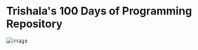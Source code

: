 # Trishala's 100 Days of Programming Repository

![image](https://user-images.githubusercontent.com/67598040/129239171-3ade3df5-0f69-4288-bde3-54417f745fc9.png)
